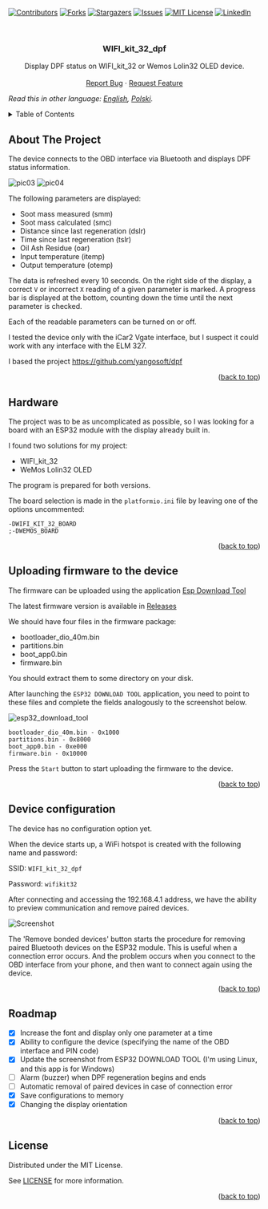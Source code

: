 <div id="top"></div>

[![Contributors][contributors-shield]][contributors-url]
[![Forks][forks-shield]][forks-url]
[![Stargazers][stars-shield]][stars-url]
[![Issues][issues-shield]][issues-url]
[![MIT License][license-shield]][license-url]
[![LinkedIn][linkedin-shield]][linkedin-url]

<br />
<div align="center">

<h3 align="center">WIFI_kit_32_dpf</h3>

  <p align="center">
    Display DPF status on WIFI_kit_32 or Wemos Lolin32 OLED device.
    <br />
    <br />
    <a href="https://github.com/blizniukp/WIFI_kit_32_dpf/issues">Report Bug</a>
    ·
    <a href="https://github.com/blizniukp/WIFI_kit_32_dpf/issues">Request Feature</a>
  </p>
</div>

*Read this in other language: [English](README.md), [Polski](README.pl.md).*

<details>
  <summary>Table of Contents</summary>
  <ol>
    <li><a href="#about-the-project">About The Project</a></li>
    <li><a href="#hardware">Hardware</a></li>
    <li><a href="#uploading-firmware-to-the-device">Uploading firmware to the device</a></li>
    <li><a href="#device-configuration">Device configuration</a></li>
    <li><a href="#roadmap">Roadmap</a></li>
    <li><a href="#license">License</a></li>
  </ol>
</details>

<!-- ABOUT THE PROJECT -->
## About The Project

The device connects to the OBD interface via Bluetooth and displays DPF status information.

![pic03](/docs/pic03.png)
![pic04](/docs/pic04.png)

The following parameters are displayed:

* Soot mass measured (smm)
* Soot mass calculated (smc)
* Distance since last regeneration (dslr)
* Time since last regeneration (tslr)
* Oil Ash Residue (oar)
* Input temperature (itemp)
* Output temperature (otemp)


The data is refreshed every 10 seconds. On the right side of the display, a correct `V` or incorrect `X` reading of a given parameter is marked.
A progress bar is displayed at the bottom, counting down the time until the next parameter is checked.

Each of the readable parameters can be turned on or off.

I tested the device only with the iCar2 Vgate interface, but I suspect it could work with any interface with the ELM 327.

I based the project https://github.com/yangosoft/dpf

<p align="right">(<a href="#top">back to top</a>)</p>

## Hardware

The project was to be as uncomplicated as possible, so I was looking for a board with an ESP32 module with the display already built in.

I found two solutions for my project:
* WIFI_kit_32 
* WeMos Lolin32 OLED

The program is prepared for both versions.

The board selection is made in the `platformio.ini` file by leaving one of the options uncommented:

```
-DWIFI_KIT_32_BOARD
;-DWEMOS_BOARD
```

<p align="right">(<a href="#top">back to top</a>)</p>

## Uploading firmware to the device

The firmware can be uploaded using the application [Esp Download Tool](https://www.espressif.com/en/support/download/other-tools)


The latest firmware version is available in [Releases](https://github.com/blizniukp/WIFI_kit_32_dpf/releases)


We should have four files in the firmware package:
- bootloader_dio_40m.bin
- partitions.bin
- boot_app0.bin
- firmware.bin

You should extract them to some directory on your disk.

After launching the `ESP32 DOWNLOAD TOOL` application, you need to point to these files and complete the fields analogously to the screenshot below.

![esp32_download_tool](/docs/esp32_download_tool.png)

```
bootloader_dio_40m.bin - 0x1000
partitions.bin - 0x8000
boot_app0.bin - 0xe000
firmware.bin - 0x10000
```

Press the `Start` button to start uploading the firmware to the device.

<p align="right">(<a href="#top">back to top</a>)</p>


## Device configuration

The device has no configuration option yet.

When the device starts up, a WiFi hotspot is created with the following name and password:

SSID: `WIFI_kit_32_dpf`

Password: `wifikit32`

After connecting and accessing the 192.168.4.1 address, we have the ability to preview communication and remove paired devices.

![Screenshot](docs/esp_website.jpg)


The 'Remove bonded devices' button starts the procedure for removing paired Bluetooth devices on the ESP32 module.
This is useful when a connection error occurs. And the problem occurs when you connect to the OBD interface from your phone, and then want to connect again using the device.

<p align="right">(<a href="#top">back to top</a>)</p>

## Roadmap

- [x] Increase the font and display only one parameter at a time
- [x] Ability to configure the device (specifying the name of the OBD interface and PIN code)
- [x] Update the screenshot from ESP32 DOWNLOAD TOOL (I'm using Linux, and this app is for Windows)
- [ ] Alarm (buzzer) when DPF regeneration begins and ends
- [ ] Automatic removal of paired devices in case of connection error
- [x] Save configurations to memory
- [x] Changing the display orientation

<p align="right">(<a href="#top">back to top</a>)</p>

## License

Distributed under the MIT License. 

See [LICENSE](LICENSE) for more information.

<p align="right">(<a href="#top">back to top</a>)</p>


<!-- MARKDOWN LINKS & IMAGES -->
<!-- https://www.markdownguide.org/basic-syntax/#reference-style-links -->
[contributors-shield]: https://img.shields.io/github/contributors/blizniukp/WIFI_kit_32_dpf.svg?style=for-the-badge
[contributors-url]: https://github.com/blizniukp/WIFI_kit_32_dpf/graphs/contributors
[forks-shield]: https://img.shields.io/github/forks/blizniukp/WIFI_kit_32_dpf.svg?style=for-the-badge
[forks-url]: https://github.com/blizniukp/WIFI_kit_32_dpf/network/members
[stars-shield]: https://img.shields.io/github/stars/blizniukp/WIFI_kit_32_dpf.svg?style=for-the-badge
[stars-url]: https://github.com/blizniukp/WIFI_kit_32_dpf/stargazers
[issues-shield]: https://img.shields.io/github/issues/blizniukp/WIFI_kit_32_dpf.svg?style=for-the-badge
[issues-url]: https://github.com/blizniukp/WIFI_kit_32_dpf/issues
[license-shield]: https://img.shields.io/github/license/blizniukp/WIFI_kit_32_dpf.svg?style=for-the-badge
[license-url]: https://github.com/blizniukp/WIFI_kit_32_dpf/blob/master/LICENSE
[linkedin-shield]: https://img.shields.io/badge/-LinkedIn-black.svg?style=for-the-badge&logo=linkedin&colorB=555
[linkedin-url]: https://linkedin.com/in/paweł-bliźniuk-433535183
[product-screenshot]: images/screenshot.png
